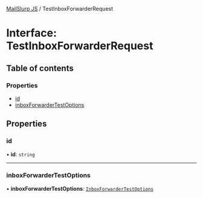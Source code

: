 [MailSlurp JS](../README.md) / TestInboxForwarderRequest

# Interface: TestInboxForwarderRequest

## Table of contents

### Properties

- [id](TestInboxForwarderRequest.md#id)
- [inboxForwarderTestOptions](TestInboxForwarderRequest.md#inboxforwardertestoptions)

## Properties

### id

• **id**: `string`

___

### inboxForwarderTestOptions

• **inboxForwarderTestOptions**: [`InboxForwarderTestOptions`](InboxForwarderTestOptions.md)
